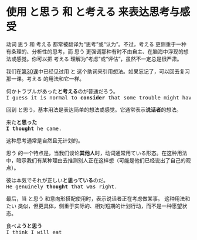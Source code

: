 # 使用 と思う 和 と考える 来表达思考与感受

动词 思う 和 考える 都常被翻译为“思考”或“认为”。不过，考える 更侧重于一种有条理的、分析性的思考，而 思う 更强调那种有时不由自主、在脑海中浮现的想法或感觉。你可以把 考える 理解为“考虑”或“评估”，虽然不一定总是很严肃。

我们在[第30课](../Part3/Lesson30.md)中已经见过用 と 这个助词来引用想法。如果忘记了，可以回去复习那一课。考える 的用法和它一样。

<pre>
何かトラブルがあった<b>と考える</b>のが普通だろう。
I guess it is normal to <b>consider</b> that some trouble might have happened.
</pre>

回到 と思う，基本用法是表达简单的想法或感觉。它通常表示**说话者**的想法。

<pre>
来た<b>と思った</b> 
<b>I thought</b> he came.
</pre>

这种思考通常是自然且无计划的。

思う 的一个特点是，当我们谈论**其他人**时，动词通常用ている形态。在这种用法中，暗示我们有某种理由去推测别人正在这样想（可能是他们已经说出了自己的观点）。

<pre>
彼は本気でそれが正しい<b>と思っている</b>のだ。
He genuinely <b>thought</b> that was right.
</pre>

最后，当 と思う 和意向形搭配使用时，表示说话者正在考虑做某事。
这种用法和 たい 类似，但更具体，侧重于实际的、相对短期的计划行动，而不是一种愿望状态。

<pre>
食べ<b>ようと思う</b>
I think I will eat
</pre>
